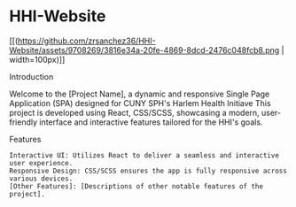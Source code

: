# HHI-Website

[[(https://github.com/zrsanchez36/HHI-Website/assets/9708269/3816e34a-20fe-4869-8dcd-2476c048fcb8.png | width=100px)]]

Introduction

Welcome to the [Project Name], a dynamic and responsive Single Page Application (SPA) designed for CUNY SPH's Harlem Health Initiave This project is developed using React, CSS/SCSS, showcasing a modern, user-friendly interface and interactive features tailored for the HHI's goals.

Features

    Interactive UI: Utilizes React to deliver a seamless and interactive user experience.
    Responsive Design: CSS/SCSS ensures the app is fully responsive across various devices.
    [Other Features]: [Descriptions of other notable features of the project].
